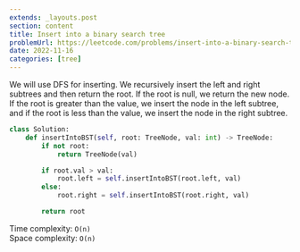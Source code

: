 ```yaml
---
extends: _layouts.post
section: content
title: Insert into a binary search tree
problemUrl: https://leetcode.com/problems/insert-into-a-binary-search-tree/
date: 2022-11-16
categories: [tree]
---
```


We will use DFS for inserting. We recursively insert the left and right subtrees and then return the root. If the root is null, we return the new node. If the root is greater than the value, we insert the node in the left subtree, and if the root is less than the value, we insert the node in the right subtree.

```python
class Solution:
    def insertIntoBST(self, root: TreeNode, val: int) -> TreeNode:
        if not root:
            return TreeNode(val)

        if root.val > val:
            root.left = self.insertIntoBST(root.left, val)
        else:
            root.right = self.insertIntoBST(root.right, val)

        return root
```

Time complexity: `O(n)` <br/>
Space complexity: `O(n)`